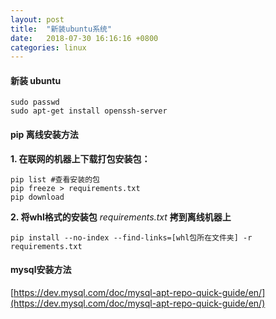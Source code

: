```yaml
---
layout: post
title:  "新装ubuntu系统"
date:   2018-07-30 16:16:16 +0800
categories: linux
---
```


#### 新装 ubuntu

    sudo passwd
    sudo apt-get install openssh-server

#### pip 离线安装方法

**1. 在联网的机器上下载打包安装包：**


    pip list #查看安装的包  
    pip freeze > requirements.txt
    pip download

**2. 将whl格式的安装包** *requirements.txt* **拷到离线机器上**


    pip install --no-index --find-links=[whl包所在文件夹] -r requirements.txt

#### mysql安装方法
[https://dev.mysql.com/doc/mysql-apt-repo-quick-guide/en/](https://dev.mysql.com/doc/mysql-apt-repo-quick-guide/en/)
